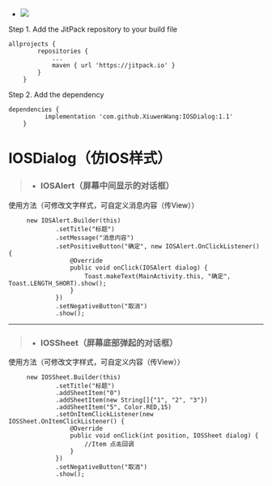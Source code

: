 - ### 	[![](https://jitpack.io/v/XiuwenWang/IOSDialog.svg)](https://jitpack.io/#XiuwenWang/IOSDialog)
 Step 1. Add the JitPack repository to your build file
```
allprojects {
		repositories {
			...
			maven { url 'https://jitpack.io' }
		}
	}
 ```
 Step 2. Add the dependency
```
dependencies {
	      implementation 'com.github.XiuwenWang:IOSDialog:1.1'
	}
```
# IOSDialog（仿IOS样式）
> - ### IOSAlert（屏幕中间显示的对话框）
 使用方法（可修改文字样式，可自定义消息内容（传View））
```
     new IOSAlert.Builder(this)
             .setTitle("标题")
             .setMessage("消息内容")  
             .setPositiveButton("确定", new IOSAlert.OnClickListener() {
                 @Override
                 public void onClick(IOSAlert dialog) {
                     Toast.makeText(MainActivity.this, "确定", Toast.LENGTH_SHORT).show();
                 }
             })
             .setNegativeButton("取消")
             .show();
```
***
> - ### IOSSheet（屏幕底部弹起的对话框）
使用方法（可修改文字样式，可自定义内容（传View））
```
     new IOSSheet.Builder(this)
             .setTitle("标题")
             .addSheetItem("0")
             .addSheetItem(new String[]{"1", "2", "3"})
             .addSheetItem("5", Color.RED,15)
             .setOnItemClickListener(new IOSSheet.OnItemClickListener() {
                 @Override
                 public void onClick(int position, IOSSheet dialog) {
                     //Item 点击回调
                 }
             })
             .setNegativeButton("取消")
             .show();
```
